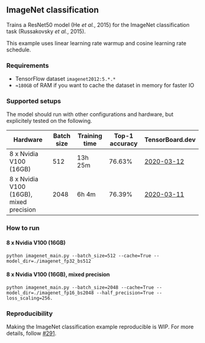 ## ImageNet classification
Trains a ResNet50 model (He *et al.*, 2015) for the ImageNet classification task (Russakovsky *et al.*, 2015).

This example uses linear learning rate warmup and cosine learning rate schedule.

### Requirements
* TensorFlow dataset `imagenet2012:5.*.*`
* `≈180GB` of RAM if you want to cache the dataset in memory for faster IO

### Supported setups
The model should run with other configurations and hardware, but explicitely tested on the following.

| Hardware | Batch size | Training time | Top-1 accuracy  | TensorBoard.dev |
| --- | --- | --- | --- | --- |
| 8 x Nvidia V100 (16GB)  | 512  |  13h 25m  | 76.63% | [2020-03-12](https://tensorboard.dev/experiment/jrvtbnlETgai0joLBXhASw/) |
| 8 x Nvidia V100 (16GB), mixed precision  | 2048  | 6h 4m | 76.39% | [2020-03-11](https://tensorboard.dev/experiment/F5rM1GGQRpKNX207i30qGQ/) |

### How to run

#### 8 x Nvidia V100 (16GB)
`python imagenet_main.py --batch_size=512 --cache=True --model_dir=./imagenet_fp32_bs512`

#### 8 x Nvidia V100 (16GB), mixed precision
`python imagenet_main.py --batch_size=2048 --cache=True --model_dir=./imagenet_fp16_bs2048 --half_precision=True --loss_scaling=256.`

### Reproducibility
Making the ImageNet classification example reproducible is WIP. For more details, follow [#291](https://github.com/google/flax/issues/291).